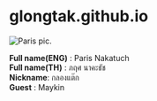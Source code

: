 # glongtak.github.io
![Paris pic](https://dg.in.th/1/img/Paris.jpg "What's up").

**Full name(ENG)** : Paris Nakatuch  
**Full name(TH)** : ภฤศ นาคะธัช  
**Nickname**: กลองแต๊ก  
**Guest** : Maykin  
